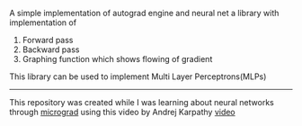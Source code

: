 A simple implementation of autograd engine and neural net a library with implementation of

1. Forward pass
2. Backward pass
3. Graphing function which shows flowing of gradient

This library can be used to implement Multi Layer Perceptrons(MLPs)

---

This repository was created while I was learning about neural networks through [micrograd](https://github.com/karpathy/micrograd/) using this video by Andrej Karpathy [video](https://www.youtube.com/watch?v=VMj-3S1tku0)
